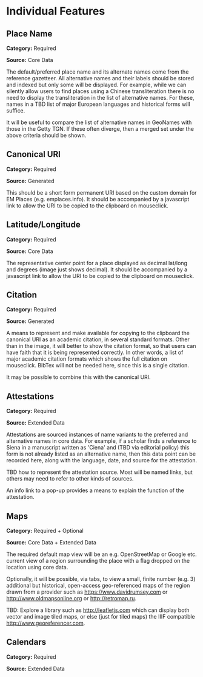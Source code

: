 # Individual Features


## Place Name

**Category:** Required

**Source:** Core Data

The default/preferred place name and its alternate names come from the reference gazetteer. All alternative names and their labels should be stored and indexed but only some will be displayed. For example, while we can silently allow users to find places using a Chinese transliteration there is no need to display the transliteration in the list of alternative names. For these, names in a TBD list of major European languages and historical forms will suffice.

It will be useful to compare the list of alternative names in GeoNames with those in the Getty TGN. If these often diverge, then a merged set under the above criteria should be shown. 

## Canonical URI

**Category:** Required

**Source:** Generated

This should be a short form permanent URI based on the custom domain for EM Places (e.g. emplaces.info). It should be accompanied by a javascript link to allow the URI to be copied to the clipboard on mouseclick.

## Latitude/Longitude

**Category:** Required

**Source:** Core Data

The representative center point for a place displayed as decimal lat/long and degrees (image just shows decimal). It should be accompanied by a javascript link to allow the URI to be copied to the clipboard on mouseclick. 

## Citation

**Category:** Required

**Source:** Generated

A means to represent and make available for copying to the clipboard the canonical URI as an academic citation, in several standard formats. Other than in the image, it will better to show the citation format, so that users can have faith that it is being represented correctly. In other words, a list of major academic citation formats which shows the full citation on mouseclick. BibTex will not be needed here, since this is a single citation.

It may be possible to combine this with the canonical URI.

## Attestations

**Category:** Required

**Source:** Extended Data

Attestations are sourced instances of name variants to the preferred and alternative names in core data. For example, if a scholar finds a reference to Siena in a manuscript written as 'Ciena' and (TBD via editorial policy) this form is not already listed as an alternative name, then this data point can be recorded here, along with the language, date, and source for the attestation. 

TBD how to represent the attestation source. Most will be named links, but others may need to refer to other kinds of sources. 

An info link to a pop-up provides a means to explain the function of the attestation.

## Maps

**Category:** Required + Optional

**Source:** Core Data + Extended Data

The required default map view will be an e.g. OpenStreetMap or Google etc. current view of a region surrounding the place with a flag dropped on the location using core data. 

Optionally, it will be possible, via tabs, to view a small, finite number (e.g. 3) additional but historical, open-access geo-referenced maps of the region drawn from a provider such as https://www.davidrumsey.com or http://www.oldmapsonline.org or http://retromap.ru. 

TBD: Explore a library such as http://leafletjs.com which can display both vector and image tiled maps, or else (just for tiled maps) the IIIF compatible http://www.georeferencer.com. 

## Calendars

**Category:** Required

**Source:** Extended Data






